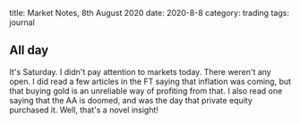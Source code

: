 title: Market Notes, 8th August 2020
date: 2020-8-8
category: trading
tags: journal

## All day

It's Saturday. I didn't pay attention to markets today.
There weren't any open.
I did read a few articles in the FT saying that inflation was coming,
but that buying gold is an unreliable way of profiting from that.
I also read one saying that the AA is doomed, and was the day that private equity purchased it.
Well, that's a novel insight!
